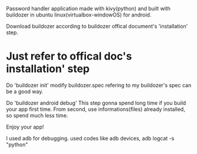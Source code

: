 Password handler application made with kivy(python) and built with buildozer in ubuntu linux(virtualbox-windowOS) for android.

Download buildozer according to buildozer offical document's 'installation' step.
# Just refer to offical doc's installation' step

Do 'buildozer init'
modify buildozer.spec
 refering to my buildozer's spec can be a good way.

Do 'buildozer android debug'
 This step gonna spend long time if you build your app first time.
 From second, use informations(files) already installed, so spend much less time.

Enjoy your app!

 I used adb for debugging.
 used codes like adb devices, adb logcat -s "python"
